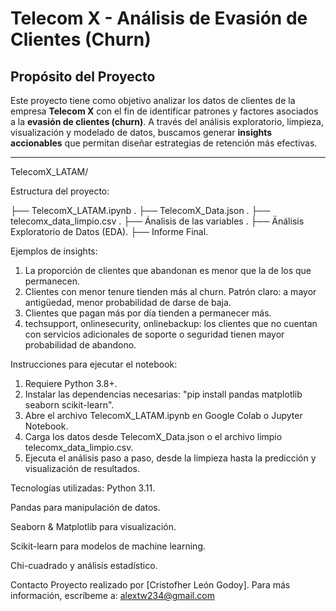 # Telecom X - Análisis de Evasión de Clientes (Churn)

## Propósito del Proyecto

Este proyecto tiene como objetivo analizar los datos de clientes de la empresa **Telecom X** con el fin de identificar patrones y factores asociados a la **evasión de clientes (churn)**. A través del análisis exploratorio, limpieza, visualización y modelado de datos, buscamos generar **insights accionables** que permitan diseñar estrategias de retención más efectivas.

---
TelecomX_LATAM/

Estructura del proyecto:

├── TelecomX_LATAM.ipynb . 
├── TelecomX_Data.json .
├── telecomx_data_limpio.csv .
├── Ánalisis de las variables .
├── Änálisis Exploratorio de Datos (EDA).
├── Informe Final. 

Ejemplos de insights:
1.  La proporción de clientes que abandonan es menor que la de los que permanecen.
2.  Clientes con menor tenure tienden más al churn. Patrón claro: a mayor antigüedad, menor probabilidad de darse de baja.
3.  Clientes que pagan más por día tienden a permanecer más.
4.  techsupport, onlinesecurity, onlinebackup: los clientes que no cuentan con servicios adicionales de soporte o seguridad tienen mayor probabilidad de abandono.


Instrucciones para ejecutar el notebook:
1. Requiere Python 3.8+.
2. Instalar las dependencias necesarias: "pip install pandas matplotlib seaborn scikit-learn".
3. Abre el archivo TelecomX_LATAM.ipynb en Google Colab o Jupyter Notebook.
4. Carga los datos desde TelecomX_Data.json o el archivo limpio telecomx_data_limpio.csv.
5. Ejecuta el análisis paso a paso, desde la limpieza hasta la predicción y visualización de resultados.

Tecnologías utilizadas:
Python 3.11.

Pandas para manipulación de datos.

Seaborn & Matplotlib para visualización.

Scikit-learn para modelos de machine learning.

Chi-cuadrado y análisis estadístico.

Contacto
Proyecto realizado por [Cristofher León Godoy].
Para más información, escríbeme a: alextw234@gmail.com